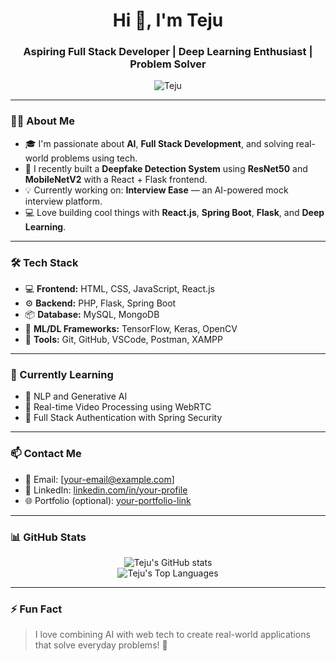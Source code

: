 <h1 align="center">Hi 👋, I'm Teju</h1>
<h3 align="center">Aspiring Full Stack Developer | Deep Learning Enthusiast | Problem Solver</h3>

<p align="center">
  <img src="https://komarev.com/ghpvc/?username=Teju&label=Profile%20views&color=0e75b6&style=flat" alt="Teju" />
</p>

---

### 👩‍💻 About Me

- 🎓 I'm passionate about **AI**, **Full Stack Development**, and solving real-world problems using tech.
- 🤖 I recently built a **Deepfake Detection System** using **ResNet50** and **MobileNetV2** with a React + Flask frontend.
- 💡 Currently working on: **Interview Ease** — an AI-powered mock interview platform.
- 💻 Love building cool things with **React.js**, **Spring Boot**, **Flask**, and **Deep Learning**.

---

### 🛠️ Tech Stack

- 💻 **Frontend:** HTML, CSS, JavaScript, React.js
- ⚙️ **Backend:** PHP, Flask, Spring Boot
- 📦 **Database:** MySQL, MongoDB
- 🧠 **ML/DL Frameworks:** TensorFlow, Keras, OpenCV
- 🎨 **Tools:** Git, GitHub, VSCode, Postman, XAMPP

---

### 🌱 Currently Learning

- 🧠 NLP and Generative AI
- 🎥 Real-time Video Processing using WebRTC
- 🔐 Full Stack Authentication with Spring Security

---

### 📫 Contact Me

- 📧 Email: [your-email@example.com]
- 🔗 LinkedIn: [linkedin.com/in/your-profile](https://linkedin.com)
- 🌐 Portfolio (optional): [your-portfolio-link](https://)

---

### 📊 GitHub Stats

<p align="center">
  <img src="https://github-readme-stats.vercel.app/api?username=Teju&show_icons=true&theme=radical" alt="Teju's GitHub stats" />
  <br/>
  <img src="https://github-readme-stats.vercel.app/api/top-langs/?username=Teju&layout=compact&theme=radical" alt="Teju's Top Languages" />
</p>

---

### ⚡ Fun Fact

> I love combining AI with web tech to create real-world applications that solve everyday problems! 🚀


